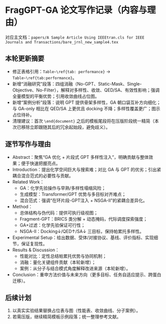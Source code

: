 # FragGPT-GA 论文写作记录（内容与理由）

对应主文档：`papers/A Sample Article Using IEEEtran.cls for IEEE Journals and Transactions/bare_jrnl_new_sample4.tex`

## 本轮更新摘要
- 修正表格引用：`Table~\ref{tab: performance}` → `Table~\ref{tab:performance}`。
- 新增“消融研究”段落：四组消融（No-GPT、Static-Mask、Single-Objective、No-Filter），解释对多样性、收敛、QED/SA、有效性影响；强调全量模型的平衡优势；引用收敛曲线占位图。
- 新增“案例分析”段落：说明 GPT 提供骨架多样性，GA 朝口袋互补方向细化；与 GA-only 相比在 QED/SA 上更优且 docking 不降；多样性覆盖更广；图示占位待补。
- 清理建议：首次 `\end{document}` 之后的模板尾段将在压版阶段统一精简（本次已移除立即跟随其后的冗余起始段，避免歧义）。

## 逐节写作与理由
- Abstract：聚焦“GA 优化 + 片段式 GPT 多样性注入”，明确贡献与整体效果；便于快速把握亮点。
- Introduction：提出化学空间巨大与搜索难；对比 GA 与 GPT 的优劣；引出紧耦合混合范式的必要性与贡献。
- Related Work：
  - GA：化学先验操作与早熟/多样性塌缩风险；
  - 生成模型：Transformer/GPT 优势与多目标对齐难点；
  - 混合范式：强调“在环片段-GPT注入 + NSGA-II”的紧耦合差异化。
- Method：
  - 总体结构与伪代码：提供可执行级视图；
  - Fragment-GPT：BRICS 类分解 + 动态掩码，代际调度探索强度；
  - GA+过滤：化学先验保证可行性；
  - NSGA-II：Docking↓/QED↑/SA↓ 三目标，保持帕累托多样性。
- Experimental Setup：给出数据、受体/对接协议、基线、评价指标、实现细节，保证复现性。
- Results & Discussion：
  - 性能对比：定性总结帕累托优势与协同机制；
  - 消融：量化关键组件贡献（本轮新增）；
  - 案例：从分子与结合模式角度解释改进来源（本轮新增）。
- Conclusion：重申方法价值与未来方向（更多目标、任务自适应提示、跨蛋白迁移）。

## 后续计划
1. 以真实实验结果替换占位表与图（性能表、收敛曲线、分子案例）。
2. 若需压版，继续精简模板示例段落；统一整理参考文献。

